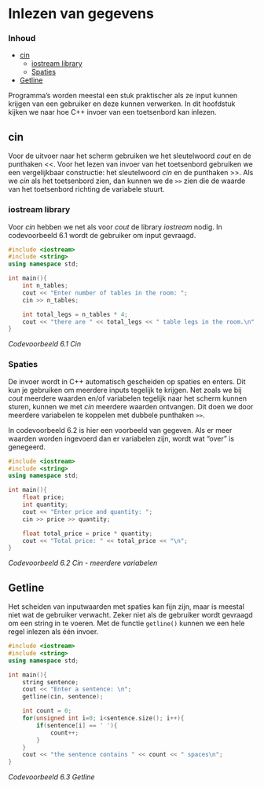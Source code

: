 # Inlezen van gegevens[](title-id) <!-- omit in toc -->

### Inhoud[](toc-id) <!-- omit in toc -->
- [cin](#cin)
  - [iostream library](#iostream-library)
  - [Spaties](#spaties)
- [Getline](#getline)


Programma’s worden meestal een stuk praktischer als ze input kunnen krijgen van een
gebruiker en deze kunnen verwerken. In dit hoofdstuk kijken we naar hoe C++ invoer
van een toetsenbord kan inlezen.

## cin
Voor de uitvoer naar het scherm gebruiken we het sleutelwoord *cout* en de punthaken
<<. Voor het lezen van invoer van het toetsenbord gebruiken we een vergelijkbaar
constructie: het sleutelwoord *cin* en de punthaken >>. Als we *cin* als het toetsenbord zien, dan kunnen we de `>>` zien die de waarde van het toetsenbord richting de variabele stuurt.

### iostream library
Voor *cin* hebben we net als
voor *cout* de library *iostream* nodig. In codevoorbeeld 6.1 wordt de gebruiker om
input gevraagd.

```cpp
#include <iostream>
#include <string>
using namespace std;

int main(){
    int n_tables;
    cout << "Enter number of tables in the room: ";
    cin >> n_tables;

    int total_legs = n_tables * 4;
    cout << "there are " << total_legs << " table legs in the room.\n";
}
```
*Codevoorbeeld 6.1 Cin*

### Spaties
De invoer wordt in C++ automatisch gescheiden op spaties en enters. Dit kun je
gebruiken om meerdere inputs tegelijk te krijgen. Net zoals we bij *cout* meerdere
waarden en/of variabelen tegelijk naar het scherm kunnen sturen, kunnen we met *cin*
meerdere waarden ontvangen. Dit doen we door meerdere variabelen te koppelen met
dubbele punthaken `>>`. 

In codevoorbeeld 6.2 is hier een voorbeeld van gegeven. Als er meer waarden worden ingevoerd dan er variabelen zijn, wordt wat “over” is
genegeerd.

```cpp
#include <iostream>
#include <string>
using namespace std;

int main(){
    float price;
    int quantity;
    cout << "Enter price and quantity: ";
    cin >> price >> quantity;

    float total_price = price * quantity;
    cout << "Total price: " << total_price << "\n";
}
```
*Codevoorbeeld 6.2 Cin - meerdere variabelen*

## Getline
Het scheiden van inputwaarden met spaties kan fijn zijn, maar is meestal niet wat de
gebruiker verwacht. Zeker niet als de gebruiker wordt gevraagd om een string in te
voeren. Met de functie `getline()` kunnen we een hele regel inlezen als één invoer.

```cpp
#include <iostream>
#include <string>
using namespace std;

int main(){
    string sentence;
    cout << "Enter a sentence: \n";
    getline(cin, sentence);

    int count = 0;
    for(unsigned int i=0; i<sentence.size(); i++){
        if(sentence[i] == ' '){
            count++;
        }
    }
    cout << "the sentence contains " << count << " spaces\n";
}
```
*Codevoorbeeld 6.3 Getline* 
